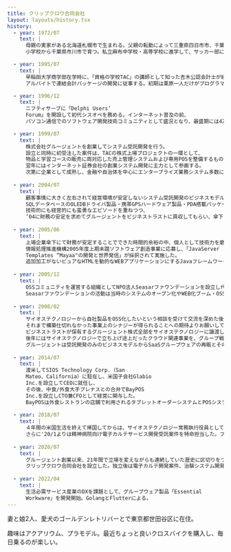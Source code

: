 ```yaml
---
title: クリップクロウ合同会社
layout: layouts/history.tsx
history:
  - year: 1972/07
    text: |
      母親の実家がある北海道札幌市で生まれる。父親の転勤によって三重県四日市市、千葉県市原市、埼玉県浦和市(当時)に住み、
      小学校から千葉県市川市で育つ。私立麻布中学校・高等学校に進学して、サッカー部に所属する。

  - year: 1995/07
    text: |
      早稲田大学商学部在学時に、「資格の学校TAC」の講師として知った吉木公認会計士が経営するビジネストラストにて、
      アルバイトで連結会計パッケージの開発に従事する。初期は栗原一人だけがプログラマーであったが徐々に人数を増やす。その後「連結大王」と名付けられたそのソフトをきっかけにビジネストラストは躍進し、大証ヘラクレスへ上場した。

  - year: 1996/12
    text: |
      ニフティサーブに「Delphi Users’
      Forum」を開設して初代シスオペを務める。インターネット普及の前、
      パソコン通信でのソフトウェア開発技術コミュニティとして盛況となり、最盛期には4万人の熱心な利用者がいた。

  - year: 1999/07
    text: |
      株式会社グルージェントを創業してシステム受託開発を行う。
      設立と同時に初受注した案件は、TACの株式上場プロジェクトの一環として、
      物品と学習コースの販売に両対応した売上管理システムおよび専用POSを整備するものだった。
      翌年にはインターネット証券会社の創業システム開発に主力として参画する。
      次第に企業として成熟し、金融や自治体を中心にエンタープライズ業務システム多数に関わる。
  
  - year: 2004/07
    text: |
      顧客事情に大きく左右されて経営環境が安定しないシステム受託開発のビジネスモデルに限界を感じ、
      SQLデータベースのOLEDBドライバ製品・携帯GPSハードウェア製品・PDA搭載パッケージアプリの開発販売といった、
      技術的にも経営的にも蛮勇なエピソードを重ねつつ、
      ’04に財務の安定を求めてグルージェントをビジネストラストに買収してもらい、傘下へ。
  
  - year: 2005/06
    text: |
      上場企業傘下にて財務が安定することでできた時間的余裕の中、個人として技術力を磨き発信することに注力してみたく、
      情報処理推進機構2005年度上期未踏ソフトウェア創造事業に応募し、「JavaServer
      Templates “Mayaa"の開発と世界発信」が採択されて実施した。
      追加加工がないピュアなHTMLを動的なWEBアプリケーションにするJavaフレームワークをOSSとしてリリースする。
  
  - year: 2005/12
    text: |
      OSSコミュニティを運営する組織としてNPO法人Seasarファウンデーションを設立し代表理事を務める。
      Seasarファウンデーションの活動は当時のシステムのオープン化やWEB化ブーム・OSSブーム・Javaブームの中で大きな評価を得た。
  
  - year: 2008/02
    text: |
      サイオステクノロジーから自社製品をOSS化したいという相談を受けて交流を深めた後、
      それまで構築仕切れなかった事業上のシナジーが得られることへの期待よりお願いして、
      ビジネストラストが保有するグルージェント株式全部をサイオステクノロジーに譲渡してもらう。
      後年にはサイオステクノロジーで立ち上げ途上だったクラウド関連事業を、グループ戦略としてグルージェントに集約したことで、
      グルージェントは受託開発のみのビジネスモデルからSaaSグループウェアの再販とその周辺自社サービスの開発販売によるサブスクリプション中心のビジネスモデルへとコア変更に成功した。
  
  - year: 2014/07
    text: |
      渡米してSIOS Technology Corp.（San
      Mateo、California）に駐在し、米国子会社Glabio
      Inc.を設立してCEOに就任し、
      その後、中食/外食大手プレナスとの合弁でBayPOS
      Inc.を設立しCTO兼CFOとして経営に関与した。
      BayPOSは外食レストランの店舗で利用されるタブレットオーダーシステムとPOSシステムを開発して、世界中の店舗に展開している。
  
  - year: 2018/07
    text: |
      ４年間の米国生活を終えて帰国してからは、サイオステクノロジー常務執行役員として自社製品の開発エンジニアリングを担当し、
      さらに'20/1よりは精神病院向け電子カルテサービス開発受託案件を特命担当した。プロジェクトを立ち上げ、開発にはアーキテクチャとUIデザインおよびスクラムマスターとして従事した。
  
  - year: 2020/07
    text: |
      グルージェント創業以来、21年間で立場を変えながらも連続していた歴史に区切りをつけ、サイオステクノロジーを退社し、
      クリップクロウ合同会社を設立した。独立後は電子カルテ開発案件、治験システム開発案件、ITスタートアップの技術組織組成プロジェクトに関わる。
  
  - year: 2022/04
    text: |
      生活必需サービス産業のDXを課題として、グループウェア製品「Essential
      Workware」を開発開始。GolangとFlutterによる。
---
```


妻と娘2人、愛犬のゴールデンレトリバーとで東京都世田谷区に在住。

趣味はアクアリウム、プラモデル。最近ちょっと良いクロスバイクを購入し、毎日乗るのが楽しい。
